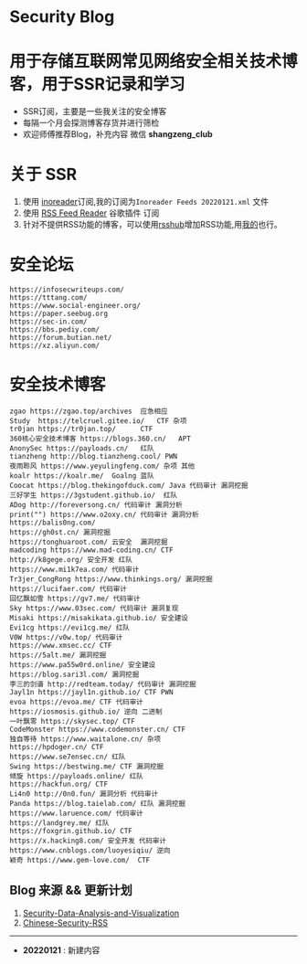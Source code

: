 
# Security Blog
# 用于存储互联网常见网络安全相关技术博客，用于SSR记录和学习

* SSR订阅，主要是一些我关注的安全博客
* 每隔一个月会探测博客存货并进行筛检
* 欢迎师傅推荐Blog，补充内容 微信 **shangzeng_club**


# 关于 SSR 

1. 使用 [inoreader](https://www.inoreader.com/)订阅,我的订阅为`Inoreader Feeds 20220121.xml` 文件
2. 使用 [RSS Feed Reader](https://chrome.google.com/webstore/category/extensions?hl=zh-CN) 谷歌插件 订阅
3. 针对不提供RSS功能的博客，可以使用[rsshub](https://docs.rsshub.app/)增加RSS功能,用[我的](http://shangzeng.club:1200/)也行。


# 安全论坛

```
https://infosecwriteups.com/ 
https://tttang.com/  				
https://www.social-engineer.org/  	
https://paper.seebug.org
https://sec-in.com/
https://bbs.pediy.com/
https://forum.butian.net/
https://xz.aliyun.com/			
```

# 安全技术博客

```
zgao https://zgao.top/archives  应急相应
Study  https://telcruel.gitee.io/   CTF 杂项
tr0jan https://tr0jan.top/      CTF  
360核心安全技术博客 https://blogs.360.cn/   APT 
AnonySec https://payloads.cn/   红队
tianzheng http://blog.tianzheng.cool/ PWN
夜雨聆风 https://www.yeyulingfeng.com/ 杂项 其他
koalr https://koalr.me/  Goalng 蓝队
Coocat https://blog.thekingofduck.com/ Java 代码审计 漏洞挖掘
三好学生 https://3gstudent.github.io/  红队 
ADog http://foreversong.cn/ 代码审计 漏洞分析
print("") https://www.o2oxy.cn/ 代码审计 漏洞分析
https://balis0ng.com/
https://gh0st.cn/ 漏洞挖掘 
https://tonghuaroot.com/ 云安全  漏洞挖掘
madcoding https://www.mad-coding.cn/ CTF 
http://k8gege.org/ 安全开发 红队
https://www.mi1k7ea.com/ 代码审计 
Tr3jer_CongRong https://www.thinkings.org/ 漏洞挖掘
https://lucifaer.com/ 代码审计
回忆飘如雪 https://gv7.me/ 代码审计
Sky https://www.03sec.com/ 代码审计 漏洞复现
Misaki https://misakikata.github.io/ 安全建设
Evi1cg https://evi1cg.me/ 红队
V0W https://v0w.top/ 代码审计
https://www.xmsec.cc/ CTF
https://5alt.me/ 漏洞挖掘
https://www.pa55w0rd.online/ 安全建设
https://blog.sari3l.com/ 漏洞挖掘
李三的剑谱 http://redteam.today/ 代码审计 漏洞挖掘
Jayl1n https://jayl1n.github.io/ CTF PWN
evoa https://evoa.me/ CTF 代码审计
https://iosmosis.github.io/ 逆向 二进制
一叶飘零 https://skysec.top/ CTF 
CodeMonster https://www.codemonster.cn/ CTF
独自等待 https://www.waitalone.cn/ 杂项
https://hpdoger.cn/ CTF 
https://www.se7ensec.cn/ 红队
Swing https://bestwing.me/ CTF 漏洞挖掘
倾旋 https://payloads.online/ 红队
https://hackfun.org/ CTF
Li4n0 http://0n0.fun/ 漏洞分析 代码审计
Panda https://blog.taielab.com/ 红队 漏洞挖掘
https://www.laruence.com/ 代码审计
https://landgrey.me/ 红队
https://foxgrin.github.io/ CTF
https://x.hacking8.com/ 安全开发 代码审计
https://www.cnblogs.com/luoyesiqiu/ 逆向 
颖奇 https://www.gem-love.com/  CTF
```

## Blog 来源 && 更新计划

1. [Security-Data-Analysis-and-Visualization](https://github.com/404notf0und/Security-Data-Analysis-and-Visualization)
2. [Chinese-Security-RSS](https://github.com/zhengjim/Chinese-Security-RSS)

------

* **20220121** :  新建内容










